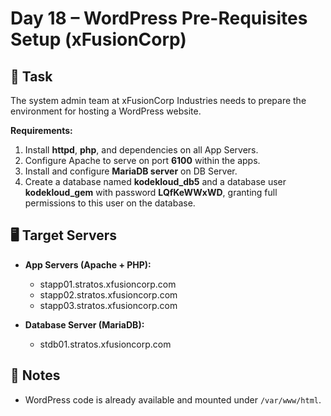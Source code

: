 # Day 18 – WordPress Pre-Requisites Setup (xFusionCorp)

## 🔧 Task

The system admin team at xFusionCorp Industries needs to prepare the environment for hosting a WordPress website.

**Requirements:**

1. Install **httpd**, **php**, and dependencies on all App Servers.
2. Configure Apache to serve on port **6100** within the apps.
3. Install and configure **MariaDB server** on DB Server.
4. Create a database named **kodekloud_db5** and a database user **kodekloud_gem** with password **LQfKeWWxWD**, granting full permissions to this user on the database.

## 🖥️ Target Servers

- **App Servers (Apache + PHP):**

  - stapp01.stratos.xfusioncorp.com
  - stapp02.stratos.xfusioncorp.com
  - stapp03.stratos.xfusioncorp.com

- **Database Server (MariaDB):**
  - stdb01.stratos.xfusioncorp.com

## 📌 Notes

- WordPress code is already available and mounted under `/var/www/html`.
